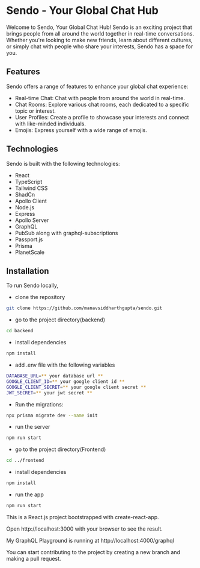 # Sendo - Your Global Chat Hub

Welcome to Sendo, Your Global Chat Hub! Sendo is an exciting project that brings people from all around the world together in real-time conversations. Whether you're looking to make new friends, learn about different cultures, or simply chat with people who share your interests, Sendo has a space for you.

## Features

Sendo offers a range of features to enhance your global chat experience:

- Real-time Chat: Chat with people from around the world in real-time.
- Chat Rooms: Explore various chat rooms, each dedicated to a specific topic or interest.
- User Profiles: Create a profile to showcase your interests and connect with like-minded individuals.
- Emojis: Express yourself with a wide range of emojis.

## Technologies

Sendo is built with the following technologies:

- React
- TypeScript
- Tailwind CSS
- ShadCn
- Apollo Client
- Node.js
- Express
- Apollo Server
- GraphQL
- PubSub along with graphql-subscriptions
- Passport.js
- Prisma
- PlanetScale

## Installation

To run Sendo locally, 

- clone the repository
```bash
git clone https://github.com/manavsiddharthgupta/sendo.git
```

- go to the project directory(backend)
```bash 
cd backend
```

- install dependencies
```bash
npm install
```

- add .env file with the following variables
```bash
DATABASE_URL=** your database url **
GOOGLE_CLIENT_ID=** your google client id **
GOOGLE_CLIENT_SECRET=** your google client secret **
JWT_SECRET=** your jwt secret **
```

- Run the migrations:
```bash
npx prisma migrate dev --name init
```

- run the server
```bash
npm run start
```

- go to the project directory(Frontend)
```bash 
cd ../frontend
```

- install dependencies
```bash
npm install
```

- run the app
```bash
npm run start
```
This is a React.js project bootstrapped with create-react-app.

Open http://localhost:3000 with your browser to see the result.

My GraphQL Playground is running at http://localhost:4000/graphql

You can start contributing to the project by creating a new branch and making a pull request.